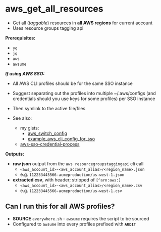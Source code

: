 # aws_get_all_resources

- Get all (*taggable*) resources in **all AWS regions** for current account
- Uses resource groups tagging api

**Prerequisites:**

- `yq`
- `jq`
- `aws`
- `awsume`

***If using AWS SSO:***

- All AWS CLI profiles should be for the same SSO instance
- Suggest separating out the profiles into multiple ~/.aws/configs (and credentials should you use keys for some profiles) per SSO instance
- Then symlink to the active file/files

- See also:
  - my gists:
    - [aws_switch_config](https://gist.github.com/Huevos-y-Bacon/b398ed77522611702c049ddbd9e362af)
    - [example_aws_cli_config_for_sso](https://gist.github.com/Huevos-y-Bacon/7d2e6c7de9deff4f0345efa6da06371f)
  - [aws-sso-credential-process](https://pypi.org/project/aws-sso-credential-process/)

**Outputs:**

- **raw json** output from the `aws resourcegroupstaggingapi` cli call
  - `<aws_account_id>-<aws_account_alias>/<region_name>.json`
  - e.g. `112233445566-acmeproduction/us-west-1.json`
- **extracted csv**, with header; stripped of `[^arn:aws:]`
  - `<aws_account_id>-<aws_account_alias>/<region_name>.csv`
  - e.g. `112233445566-acmeproduction/us-west-1.csv`

## Can I run this for all AWS profiles?

- **SOURCE** `everywhere.sh` - `awsume` requires the script to be sourced
- Configured to `awsume` into every profiles prefixed with **`AUDIT`**
